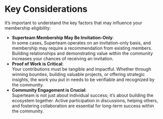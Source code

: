 # Key Considerations

It’s important to understand the key factors that may influence your membership eligibility:

* **Superteam Membership May Be Invitation-Only**:\
  In some cases, Superteam operates on an invitation-only basis, and membership may require a recommendation from existing members. Building relationships and demonstrating value within the community increases your chances of receiving an invitation.
* **Proof of Work is Critical**:\
  Your contributions must be tangible and impactful. Whether through winning bounties, building valuable projects, or offering strategic insights, the work you put in needs to be verifiable and recognized by the community.
* **Community Engagement is Crucial**:\
  Superteam is not just about individual success; it’s about building the ecosystem together. Active participation in discussions, helping others, and fostering collaboration are essential for long-term success within the community.
